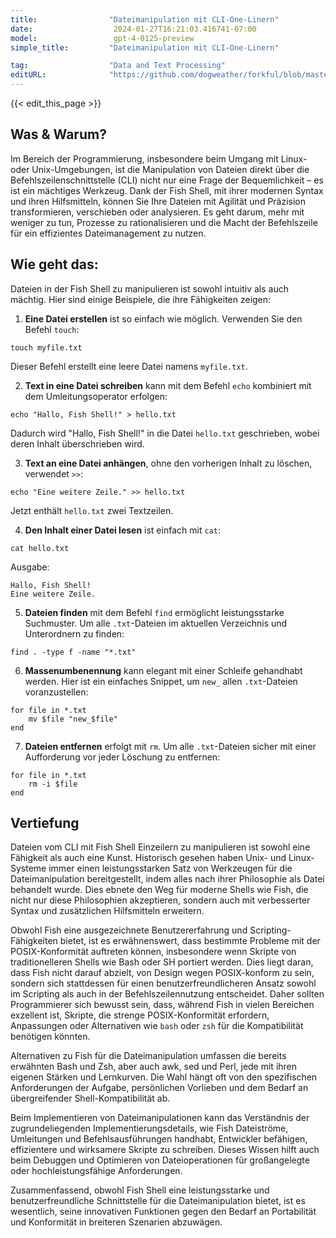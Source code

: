 ```yaml
---
title:                "Dateimanipulation mit CLI-One-Linern"
date:                  2024-01-27T16:21:03.416741-07:00
model:                 gpt-4-0125-preview
simple_title:         "Dateimanipulation mit CLI-One-Linern"

tag:                  "Data and Text Processing"
editURL:              "https://github.com/dogweather/forkful/blob/master/content/de/fish-shell/manipulating-files-with-cli-one-liners.md"
---
```


{{< edit_this_page >}}

## Was & Warum?

Im Bereich der Programmierung, insbesondere beim Umgang mit Linux- oder Unix-Umgebungen, ist die Manipulation von Dateien direkt über die Befehlszeilenschnittstelle (CLI) nicht nur eine Frage der Bequemlichkeit – es ist ein mächtiges Werkzeug. Dank der Fish Shell, mit ihrer modernen Syntax und ihren Hilfsmitteln, können Sie Ihre Dateien mit Agilität und Präzision transformieren, verschieben oder analysieren. Es geht darum, mehr mit weniger zu tun, Prozesse zu rationalisieren und die Macht der Befehlszeile für ein effizientes Dateimanagement zu nutzen.

## Wie geht das:

Dateien in der Fish Shell zu manipulieren ist sowohl intuitiv als auch mächtig. Hier sind einige Beispiele, die ihre Fähigkeiten zeigen:

1. **Eine Datei erstellen** ist so einfach wie möglich. Verwenden Sie den Befehl `touch`:

```Fish Shell
touch myfile.txt
```

Dieser Befehl erstellt eine leere Datei namens `myfile.txt`.

2. **Text in eine Datei schreiben** kann mit dem Befehl `echo` kombiniert mit dem Umleitungsoperator erfolgen:

```Fish Shell
echo "Hallo, Fish Shell!" > hello.txt
```

Dadurch wird "Hallo, Fish Shell!" in die Datei `hello.txt` geschrieben, wobei deren Inhalt überschrieben wird.

3. **Text an eine Datei anhängen**, ohne den vorherigen Inhalt zu löschen, verwendet `>>`:

```Fish Shell
echo "Eine weitere Zeile." >> hello.txt
```

Jetzt enthält `hello.txt` zwei Textzeilen.

4. **Den Inhalt einer Datei lesen** ist einfach mit `cat`:

```Fish Shell
cat hello.txt
```

Ausgabe:
```
Hallo, Fish Shell!
Eine weitere Zeile.
```

5. **Dateien finden** mit dem Befehl `find` ermöglicht leistungsstarke Suchmuster. Um alle `.txt`-Dateien im aktuellen Verzeichnis und Unterordnern zu finden:

```Fish Shell
find . -type f -name "*.txt"
```

6. **Massenumbenennung** kann elegant mit einer Schleife gehandhabt werden. Hier ist ein einfaches Snippet, um `new_` allen `.txt`-Dateien voranzustellen:

```Fish Shell
for file in *.txt
    mv $file "new_$file"
end
```

7. **Dateien entfernen** erfolgt mit `rm`. Um alle `.txt`-Dateien sicher mit einer Aufforderung vor jeder Löschung zu entfernen:

```Fish Shell
for file in *.txt
    rm -i $file
end
```

## Vertiefung

Dateien vom CLI mit Fish Shell Einzeilern zu manipulieren ist sowohl eine Fähigkeit als auch eine Kunst. Historisch gesehen haben Unix- und Linux-Systeme immer einen leistungsstarken Satz von Werkzeugen für die Dateimanipulation bereitgestellt, indem alles nach ihrer Philosophie als Datei behandelt wurde. Dies ebnete den Weg für moderne Shells wie Fish, die nicht nur diese Philosophien akzeptieren, sondern auch mit verbesserter Syntax und zusätzlichen Hilfsmitteln erweitern.

Obwohl Fish eine ausgezeichnete Benutzererfahrung und Scripting-Fähigkeiten bietet, ist es erwähnenswert, dass bestimmte Probleme mit der POSIX-Konformität auftreten können, insbesondere wenn Skripte von traditionelleren Shells wie Bash oder SH portiert werden. Dies liegt daran, dass Fish nicht darauf abzielt, von Design wegen POSIX-konform zu sein, sondern sich stattdessen für einen benutzerfreundlicheren Ansatz sowohl im Scripting als auch in der Befehlszeilennutzung entscheidet. Daher sollten Programmierer sich bewusst sein, dass, während Fish in vielen Bereichen exzellent ist, Skripte, die strenge POSIX-Konformität erfordern, Anpassungen oder Alternativen wie `bash` oder `zsh` für die Kompatibilität benötigen könnten.

Alternativen zu Fish für die Dateimanipulation umfassen die bereits erwähnten Bash und Zsh, aber auch awk, sed und Perl, jede mit ihren eigenen Stärken und Lernkurven. Die Wahl hängt oft von den spezifischen Anforderungen der Aufgabe, persönlichen Vorlieben und dem Bedarf an übergreifender Shell-Kompatibilität ab.

Beim Implementieren von Dateimanipulationen kann das Verständnis der zugrundeliegenden Implementierungsdetails, wie Fish Dateiströme, Umleitungen und Befehlsausführungen handhabt, Entwickler befähigen, effizientere und wirksamere Skripte zu schreiben. Dieses Wissen hilft auch beim Debuggen und Optimieren von Dateioperationen für großangelegte oder hochleistungsfähige Anforderungen.

Zusammenfassend, obwohl Fish Shell eine leistungsstarke und benutzerfreundliche Schnittstelle für die Dateimanipulation bietet, ist es wesentlich, seine innovativen Funktionen gegen den Bedarf an Portabilität und Konformität in breiteren Szenarien abzuwägen.
